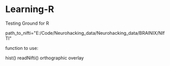 # Learning-R
Testing Ground for R

path_to_nifti="E:/Code/Neurohacking_data/Neurohacking_data/BRAINIX/NIfTI"

function to use:

hist()
readNifti()
orthographic
overlay
